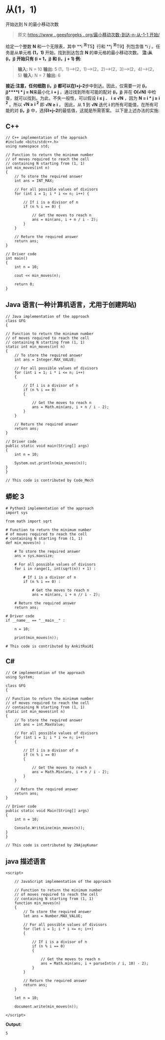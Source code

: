 # 从(1，1)

开始达到 N 的最小移动次数

> 原文:[https://www . geesforgeks . org/最小移动次数-到达-n-从-1-1 开始/](https://www.geeksforgeeks.org/minimum-number-of-moves-to-reach-n-starting-from-1-1/)

给定一个整数 **N** 和一个无限表，其中 **i <sup>第</sup>T5】行和 **j <sup>第</sup>T9】列包含值 **i *j** 。任务是从单元格 **(1，1)** 开始，找到到达包含 **N** 的单元格的最小移动次数。
**注:**从 **(i，j)** 开始只有 **(i + 1，j)** 和 **(i，j + 1)**
**例:****** 

> **输入:** N = 10
> **输出:** 5
> (1，1)—>(2，1)—>(2，2)—>(2，3)—>(2，4)—>(2，5)
> **输入:** N = 7
> **输出:** 6

**接近:**注意，任何细胞 **(i，j)** 都可以在**I+j–2**步中到达。因此，仅需要一对 **(i，j)****I * j = N**来最小化 **i + j** 。通过找到所有可能的配对 **(i，j)** 并在 **O(√N)** 中检查，就可以找到。为此，不失一般性，可以假设 **i ≤ j** 、 **i ≤ √N** ，因为 **N = i * j ≥ i <sup>2</sup>** 。所以 **√N ≥ i <sup>2</sup>** 即 **√N ≥ i** 。
因此，从 **1** 到 **√N** 迭代 **i** 的所有可能值，在所有可能的对 **(i，j)** 中，选择**I+j–2**的最低值，这就是所需答案。
以下是上述办法的实施:

## C++

```
// C++ implementation of the approach
#include <bits/stdc++.h>
using namespace std;

// Function to return the minimum number
// of moves required to reach the cell
// containing N starting from (1, 1)
int min_moves(int n)
{
    // To store the required answer
    int ans = INT_MAX;

    // For all possible values of divisors
    for (int i = 1; i * i <= n; i++) {

        // If i is a divisor of n
        if (n % i == 0) {

            // Get the moves to reach n
            ans = min(ans, i + n / i - 2);
        }
    }

    // Return the required answer
    return ans;
}

// Driver code
int main()
{
    int n = 10;

    cout << min_moves(n);

    return 0;
}
```

## Java 语言(一种计算机语言，尤用于创建网站)

```
// Java implementation of the approach
class GFG
{

// Function to return the minimum number
// of moves required to reach the cell
// containing N starting from (1, 1)
static int min_moves(int n)
{
    // To store the required answer
    int ans = Integer.MAX_VALUE;

    // For all possible values of divisors
    for (int i = 1; i * i <= n; i++)
    {

        // If i is a divisor of n
        if (n % i == 0)
        {

            // Get the moves to reach n
            ans = Math.min(ans, i + n / i - 2);
        }
    }

    // Return the required answer
    return ans;
}

// Driver code
public static void main(String[] args)
{
    int n = 10;

    System.out.println(min_moves(n));
}
}

// This code is contributed by Code_Mech
```

## 蟒蛇 3

```
# Python3 implementation of the approach
import sys

from math import sqrt

# Function to return the minimum number
# of moves required to reach the cell
# containing N starting from (1, 1)
def min_moves(n) :

    # To store the required answer
    ans = sys.maxsize;

    # For all possible values of divisors
    for i in range(1, int(sqrt(n)) + 1) :

        # If i is a divisor of n
        if (n % i == 0) :

            # Get the moves to reach n
            ans = min(ans, i + n // i - 2);

    # Return the required answer
    return ans;

# Driver code
if __name__ == "__main__" :

    n = 10;

    print(min_moves(n));

# This code is contributed by AnkitRai01
```

## C#

```
// C# implementation of the approach
using System;

class GFG
{

// Function to return the minimum number
// of moves required to reach the cell
// containing N starting from (1, 1)
static int min_moves(int n)
{
    // To store the required answer
    int ans = int.MaxValue;

    // For all possible values of divisors
    for (int i = 1; i * i <= n; i++)
    {

        // If i is a divisor of n
        if (n % i == 0)
        {

            // Get the moves to reach n
            ans = Math.Min(ans, i + n / i - 2);
        }
    }

    // Return the required answer
    return ans;
}

// Driver code
public static void Main(String[] args)
{
    int n = 10;

    Console.WriteLine(min_moves(n));
}
}

// This code is contributed by 29AjayKumar
```

## java 描述语言

```
<script>

    // JavaScript implementation of the approach

    // Function to return the minimum number
    // of moves required to reach the cell
    // containing N starting from (1, 1)
    function min_moves(n)
    {
        // To store the required answer
        let ans = Number.MAX_VALUE;

        // For all possible values of divisors
        for (let i = 1; i * i <= n; i++)
        {

            // If i is a divisor of n
            if (n % i == 0)
            {

                // Get the moves to reach n
                ans = Math.min(ans, i + parseInt(n / i, 10) - 2);
            }
        }

        // Return the required answer
        return ans;
    }

    let n = 10;

    document.write(min_moves(n));

</script>
```

**Output:** 

```
5
```